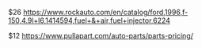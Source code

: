 $26 https://www.rockauto.com/en/catalog/ford,1996,f-150,4.9l+l6,1414594,fuel+&+air,fuel+injector,6224

$12 https://www.pullapart.com/auto-parts/parts-pricing/
